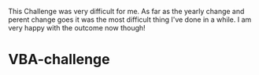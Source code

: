 This Challenge was very difficult for me.
As far as the yearly change and perent change goes it was the most difficult thing I've done in a while. 
I am very happy with the outcome now though!




# VBA-challenge
